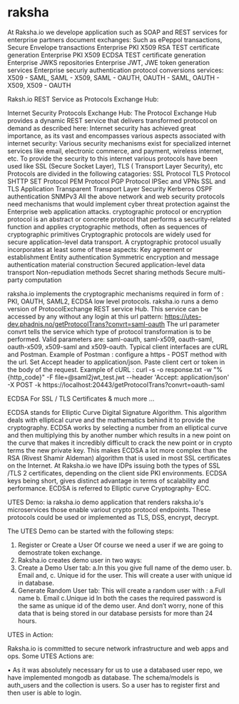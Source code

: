 # raksha

At Raksha.io we develope application such as SOAP and REST services for enterprise partners document exchanges:
Such as ePeppol transactions, Secure Envelope transactions Enterprise PKI X509 RSA TEST certificate generation
Enterprise PKI X509 ECDSA TEST certificate generation Enterprise JWKS repositories
Enterprise JWT, JWE token generation services Enterprise securiy authentication protocol conversions services:
X509 - SAML, SAML - X509, SAML - OAUTH, OAUTH - SAML, OAUTH - X509, X509 - OAUTH

Raksh.io REST Service as Protocols Exchange Hub:

Internet Security Protocols Exchange Hub: The Protocol Exchange Hub provides a dynamic REST service that delivers transformed protocol on demand as described here: Internet security has achieved great importance, as its vast and encompasses various aspects associated with internet security:
Various security mechanisms exist for specialized internet services like email, electronic commerce, and payment, wireless internet, etc.
To provide the security to this internet various protocols have been used like SSL (Secure Socket Layer), TLS ( Transport Layer Security), etc
Protocols are divided in the following catagories:
SSL Protocol
TLS Protocol
SHTTP
SET Protocol
PEM Protocol
PGP Protocol
IPSec and VPNs
SSL and TLS
Application Transparent Transport Layer Security
Kerberos
OSPF authentication
SNMPv3
All the above network and web security protocols need
mechanisms that would implement cyber threat protection
against the Enterprise web application attacks.
cryptographic protocol or encryption protocol is an
abstract or concrete protocol that performs a security-related
function and applies cryptographic methods, often as sequences
of cryptographic primitives
Cryptographic protocols are widely used for secure application-level
data transport. A cryptographic protocol usually incorporates at
least some of these aspects:
Key agreement or establishment
Entity authentication
Symmetric encryption and message authentication material construction
Secured application-level data transport
Non-repudiation methods
Secret sharing methods
Secure multi-party computation

raksha.io implements the cryptographic mechanisms required in form of : PKI, OAUTH, SAML2, ECDSA low level protocols. 
raksha.io runs a demo version of ProtocolExchange REST service Hub. This service can be accessed by any without any 
login at this url pattern: https://utes-dev.phadnis.no/getProtocolTrans?convrt=saml-oauth The url parameter convrt 
tells the service which type of protocol transformation is to be performed. Valid parameters are: 
saml-oauth, saml-x509, oauth-saml, oauth-x509, x509-saml and x509-oauth. 
Typical client interfaces are cURL and Postman. Example of Postman : 
configure a https - POST method with the url. Set Accept header to application/json. 
Paste client cert or token in the body of the request. Example of cURL : 
curl -s -o response.txt -w "%{http_code}" -F file=@saml2jwt_test.jwt 
--header 'Accept: application/json' -X POST -k https://localhost:20443/getProtocolTrans?convrt=oauth-saml

ECDSA For SSL / TLS Certificates & much more …

ECDSA stands for Elliptic Curve Digital Signature Algorithm. This algorithm deals with elliptical curve 
and the mathematics behind it to provide the cryptography. ECDSA works by selecting a number from an 
elliptical curve and then multiplying this by another number which results in a new point on the curve 
that makes it incredibly difficult to crack the new point or in crypto terms the new private key. 
This makes ECDSA a lot more complex than the RSA (Rivest Shamir Aldeman) algorithm that is used in 
most SSL certificates on the Internet. At Raksha.io we have IDPs issuing both the types of SSL /TLS 2 
certificates, depending on the client side PKI environments. ECDSA keys being short, gives distinct 
advantage in terms of scalability and performance. ECDSA is referred to Elliptic curve Cryptography- ECC.


UTES Demo: ia raksha.io demo application that renders raksha.io's microservices those enable variout
crypto protocol endpoints. These protocols could be used or implemented as TLS, DSS, encrypt, decrypt.

The UTES Demo can be started with the following steps:

1. Register or Create a User
Of course we need a user if we are going to demostrate token exchange.
1. Raksha.io creates demo user in two ways:
2. Create a Demo User tab:
  a.In this you give full name of the demo user.
  b. Email and,
  c. Unique id for the user.
  This will create a user with unique id in
  database.
3. Generate Random User tab:
 This will create a random user with :
  a.Full name
  b. Email
  c.Unique id
In both the cases the required password is
the same as unique id of the demo user.
And don’t worry, none of this data that is
being stored in our database persists for more
than 24 hours.

UTES in Action:

Raksha.io is committed to secure network infrastructure and web apps and ops. Some UTES Actions are:

  • As it was absolutely necessary for us to use a databased user repo, we have implemented mongodb as database. The
    schema/models is auth_users and the collection is users. So a user has to register first and then user is able to login.
  
 
